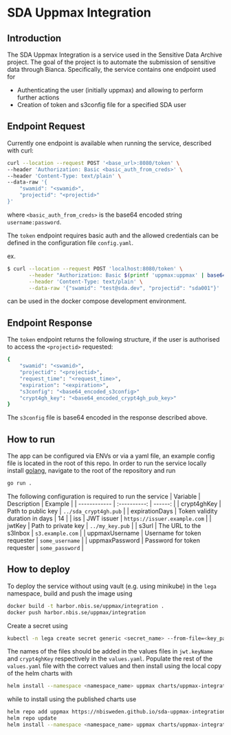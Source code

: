 # SDA Uppmax Integration

## Introduction

The SDA Uppmax Integration is a service used in the Sensitive Data Archive project. The goal of the project is to automate the submission of sensitive data through Bianca. Specifically, the service contains one endpoint used for
- Authenticating the user (initially uppmax) and allowing to perform further actions
- Creation of token and s3config file for a specified SDA user

## Endpoint Request

Currently one endpoint is available when running the service, described with curl:
```bash
curl --location --request POST '<base_url>:8080/token' \
--header 'Authorization: Basic <basic_auth_from_creds>' \
--header 'Content-Type: text/plain' \
--data-raw '{
    "swamid": "<swamid>",
    "projectid": "<projectid>"
}'
```
where `<basic_auth_from_creds>` is the base64 encoded string `username:password`.

The `token` endpoint requires basic auth and the allowed credentials can be defined in the configuration file `config.yaml`.

ex.
```bash
$ curl --location --request POST 'localhost:8080/token' \
       --header "Authorization: Basic $(printf 'uppmax:uppmax' | base64)" \
       --header 'Content-Type: text/plain' \
       --data-raw '{"swamid": "test@sda.dev", "projectid": "sda001"}'
```
can be used in the docker compose development environment.

## Endpoint Response

The `token` endpoint returns the following structure, if the user is authorised to access the `<projectid>` requested:

```bash
{
    "swamid": "<swamid>",
    "projectid": "<projectid>",
    "request_time": "<request_time>",
    "expiration": "<expiration>",
    "s3config": "<base64_encoded_s3config>"
    "crypt4gh_key": "<base64_encoded_crypt4gh_pub_key>"
}
```
The `s3config` file is base64 encoded in the response described above.

## How to run
The app can be configured via ENVs or via a yaml file, an example config file is located in the root of this repo.
In order to run the service locally install [golang](https://go.dev/learn/), navigate to the root of the repository and run
```bash
go run .
```
The following configuration is required to run the service
| Variable     | Description  | Example |
| ------------ | :----------: | ------: |
| crypt4ghKey | Path to public key | `../sda_crypt4gh.pub` |
| expirationDays | Token validity duration in days | 14 |
| iss | JWT issuer | `https://issuer.example.com` |
| jwtKey | Path to private key | `../my_key.pub` |
| s3url | The URL to the s3Inbox | `s3.example.com` |
| uppmaxUsername | Username for token requester | `some_username` |
| uppmaxPassword | Password for token requester | `some_password` |

## How to deploy
To deploy the service without using vault (e.g. using minikube) in the `lega` namespace, build and push the image using
```sh
docker build -t harbor.nbis.se/uppmax/integration .
docker push harbor.nbis.se/uppmax/integration
```
Create a secret using
```sh
kubectl -n lega create secret generic <secret_name> --from-file=<key_path> --from-file=<public_key_path>
```
The names of the files should be added in the values files in `jwt.keyName` and `crypt4ghKey` respectively in the `values.yaml`. Populate the rest of the `values.yaml` file with the correct values and then install using the local copy of the helm charts with
```sh
helm install --namespace <namespace_name> uppmax charts/uppmax-integration
```
while to install using the published charts use
```sh
helm repo add uppmax https://nbisweden.github.io/sda-uppmax-integration/
helm repo update
helm install --namespace <namespace_name> uppmax charts/uppmax-integration
```
